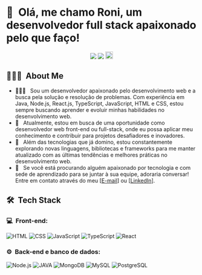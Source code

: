 <h1>👋 &nbsp;Olá, me chamo Roni, um desenvolvedor full stack apaixonado pelo que faço!</h1>
<p align="center">
<a href="https://www.linkedin.com/in/roni-febrone-97b007275/"><img src="https://img.shields.io/badge/-Roni%20Febrone%20-0077B5?style=flat-square&logo=Linkedin&logoColor=white"/></a>
<a href="mailto:ronifebrone9@gmail.com"><img src="https://img.shields.io/badge/-ronifebrone9@gmail.com-D14836?style=flat-square&logo=Gmail&logoColor=white"/></a>
<a href="https://wa.me/5521975877461">
    <img style="height: 20px;" src="https://img.shields.io/badge/Fale%20Comigo-25D366?style=for-the-badge&logo=whatsapp&logoColor=white"/>
</a>

</p>

<h2> 👨🏻‍💻 &nbsp;About Me </h2>

- 👨🏻‍💻 &nbsp;  Sou um desenvolvedor apaixonado pelo desenvolvimento web e a busca pela solução e resolução de problemas. Com experiência em Java, Node.js, React.js, TypeScript, JavaScript, HTML e CSS, estou sempre buscando aprender e evoluir minhas habilidades no desenvolvimento web.
- 🚀 &nbsp; Atualmente, estou em busca de uma oportunidade como desenvolvedor web front-end ou full-stack, onde eu possa aplicar meu conhecimento e contribuir para projetos desafiadores e inovadores.
- 🌱 &nbsp; Além das tecnologias que já domino, estou constantemente explorando novas linguagens, bibliotecas e frameworks para me manter atualizado com as últimas tendências e melhores práticas no desenvolvimento web.
- 🚀 &nbsp; Se você está procurando alguém apaixonado por tecnologia e com sede de aprendizado para se juntar à sua equipe, adoraria conversar! Entre em contato através do meu [[E-mail](ronifebrone9@gmail.com)] ou [[LinkedIn](https://www.linkedin.com/in/roni-febrone-97b007275/)].

<h2> 🛠 &nbsp;Tech Stack</h2>
<h3>💻 &nbsp;Front-end:</h3>

![HTML](https://img.shields.io/badge/-HTML-333333?style=flat&logo=HTML5)
![CSS](https://img.shields.io/badge/-CSS-333333?style=flat&logo=CSS3&logoColor=1572B6)
![JavaScript](https://img.shields.io/badge/-JavaScript-333333?style=flat&logo=javascript)
![TypeScript](https://img.shields.io/badge/-TypeScript-333333?style=flat&logo=typescript&logoColor=2D79C7)
![React](https://img.shields.io/badge/-React-333333?style=flat&logo=react)


<h3>⚙️ &nbsp;Back-end e banco de dados:</h3>

![Node.js](https://img.shields.io/badge/-Node.js-333333?style=flat&logo=node.js)
![JAVA](https://img.shields.io/badge/Java-333333?style=flat&logo=java)
![MongoDB](https://img.shields.io/badge/-MongoDB-333333?style=flat&logo=mongodb)
![MySQL](https://img.shields.io/badge/MySQL-333333?style=flat&logo=mysql)
![PostgreSQL](https://img.shields.io/badge/-PostgreSQL-333333?style=flat&logo=postgresql)



